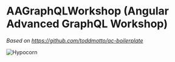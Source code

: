 # AAGraphQLWorkshop (Angular Advanced GraphQL Workshop)

*Based on https://github.com/toddmotto/ac-boilerplate*

![Hypocorn](https://avatars0.githubusercontent.com/u/21348530)

